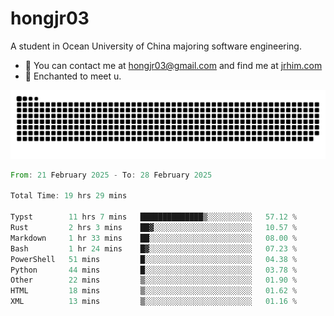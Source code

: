 # hongjr03

A student in Ocean University of China majoring software engineering.

- 📧 You can contact me at hongjr03@gmail.com and find me at [jrhim.com](https://jrhim.com/)
- 💜 Enchanted to meet u.

![snake_animation](https://raw.githubusercontent.com/hongjr03/hongjr03/output/github-contribution-grid-snake.svg)

<!--START_SECTION:waka-->

```rust
From: 21 February 2025 - To: 28 February 2025

Total Time: 19 hrs 29 mins

Typst        11 hrs 7 mins   ██████████████▒░░░░░░░░░░   57.12 %
Rust         2 hrs 3 mins    ██▓░░░░░░░░░░░░░░░░░░░░░░   10.57 %
Markdown     1 hr 33 mins    ██░░░░░░░░░░░░░░░░░░░░░░░   08.00 %
Bash         1 hr 24 mins    █▓░░░░░░░░░░░░░░░░░░░░░░░   07.23 %
PowerShell   51 mins         █░░░░░░░░░░░░░░░░░░░░░░░░   04.38 %
Python       44 mins         █░░░░░░░░░░░░░░░░░░░░░░░░   03.78 %
Other        22 mins         ▒░░░░░░░░░░░░░░░░░░░░░░░░   01.90 %
HTML         18 mins         ▒░░░░░░░░░░░░░░░░░░░░░░░░   01.62 %
XML          13 mins         ▒░░░░░░░░░░░░░░░░░░░░░░░░   01.16 %
```

<!--END_SECTION:waka-->
